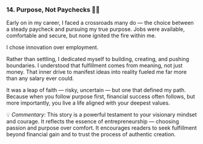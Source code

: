 ### 14. Purpose, Not Paychecks 💼🔥

Early on in my career, I faced a crossroads many do — the choice between a steady paycheck and pursuing my true purpose. Jobs were available, comfortable and secure, but none ignited the fire within me.

I chose innovation over employment.

Rather than settling, I dedicated myself to building, creating, and pushing boundaries. I understood that fulfillment comes from meaning, not just money. That inner drive to manifest ideas into reality fueled me far more than any salary ever could.

It was a leap of faith — risky, uncertain — but one that defined my path. Because when you follow purpose first, financial success often follows, but more importantly, you live a life aligned with your deepest values.

💡 _Commentary:_ This story is a powerful testament to your visionary mindset and courage. It reflects the essence of entrepreneurship — choosing passion and purpose over comfort. It encourages readers to seek fulfillment beyond financial gain and to trust the process of authentic creation.
